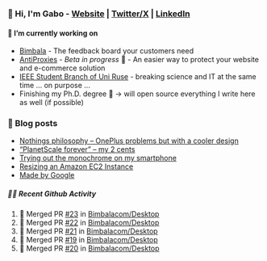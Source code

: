 ### 👋 Hi, I'm Gabo - [Website](https://gkanev.com) | [Twitter/X](https://twitter.com/mrgkanev) | [LinkedIn](https://www.linkedin.com/in/mrgkanev)

#### 🔭 I’m currently working on
- [Bimbala](https://bimbala.com/)  - The feedback board your customers need
- [AntiProxies](https://antiproxies.com/) - *Beta in progress* 🚀 -  An easier way to protect your website and e-commerce solution
- [IEEE Student Branch of Uni Ruse](https://github.com/IEEE-Student-Branch-of-Uni-Ruse) - breaking science and IT at the same time ... on purpose ...
- Finishing my Ph.D. degree 🤔 -> will open source everything I write here as well (if possible)

### 📖 Blog posts
<!-- BLOG-POST-LIST:START -->
- [Nothings philosophy – OnePlus problems but with a cooler design](https://gkanev.com/posts/nothings-philosophy-oneplus-problems-but-with-a-cooler-design/)
- [“PlanetScale forever” – my 2 cents](https://gkanev.com/posts/planetscale-forever-my-2-cents/)
- [Trying out the monochrome on my smartphone](https://gkanev.com/posts/trying-out-the-monochrome-on-my-smartphone/)
- [Resizing an Amazon EC2 Instance](https://gkanev.com/posts/resizing-an-amazon-ec2-instance/)
- [Made by Google](https://gkanev.com/posts/made-by-google/)
<!-- BLOG-POST-LIST:END -->

##### 🧑‍💻 Recent Github Activity

<!--START_SECTION:activity-->
1. 🎉 Merged PR [#23](https://github.com/Bimbalacom/Desktop/pull/23) in [Bimbalacom/Desktop](https://github.com/Bimbalacom/Desktop)
2. 🎉 Merged PR [#22](https://github.com/Bimbalacom/Desktop/pull/22) in [Bimbalacom/Desktop](https://github.com/Bimbalacom/Desktop)
3. 🎉 Merged PR [#21](https://github.com/Bimbalacom/Desktop/pull/21) in [Bimbalacom/Desktop](https://github.com/Bimbalacom/Desktop)
4. 🎉 Merged PR [#19](https://github.com/Bimbalacom/Desktop/pull/19) in [Bimbalacom/Desktop](https://github.com/Bimbalacom/Desktop)
5. 🎉 Merged PR [#20](https://github.com/Bimbalacom/Desktop/pull/20) in [Bimbalacom/Desktop](https://github.com/Bimbalacom/Desktop)
<!--END_SECTION:activity-->
